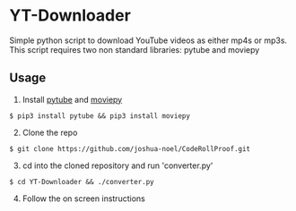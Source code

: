 # YT-Downloader
Simple python script to download YouTube videos as either mp4s or mp3s. This script requires two non standard libraries: pytube and moviepy

## Usage
1. Install [pytube](https://python-pytube.readthedocs.io/en/latest/) and [moviepy](https://zulko.github.io/moviepy/)
```
$ pip3 install pytube && pip3 install moviepy
```
2. Clone the repo 
```
$ git clone https://github.com/joshua-noel/CodeRollProof.git
```
3. cd into the cloned repository and run 'converter.py'
```
$ cd YT-Downloader && ./converter.py
```
4. Follow the on screen instructions

